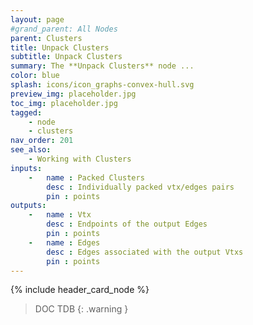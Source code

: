 ```yaml
---
layout: page
#grand_parent: All Nodes
parent: Clusters
title: Unpack Clusters
subtitle: Unpack Clusters
summary: The **Unpack Clusters** node ...
color: blue
splash: icons/icon_graphs-convex-hull.svg
preview_img: placeholder.jpg
toc_img: placeholder.jpg
tagged: 
    - node
    - clusters
nav_order: 201
see_also:
    - Working with Clusters
inputs:
    -   name : Packed Clusters
        desc : Individually packed vtx/edges pairs
        pin : points
outputs:
    -   name : Vtx
        desc : Endpoints of the output Edges
        pin : points
    -   name : Edges
        desc : Edges associated with the output Vtxs
        pin : points
---
```


{% include header_card_node %}

> DOC TDB
{: .warning }